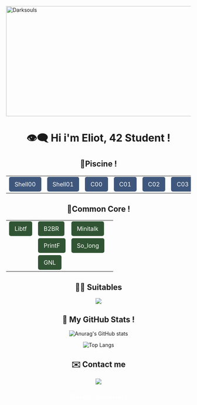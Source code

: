 <div>
    <img src="https://media1.tenor.com/m/kqlEI-zeRL4AAAAd/pixelart.gif" alt="Darksouls" width="1200" height="300">
</div>

# <h1 align="center">👁️‍🗨️ Hi i'm Eliot, 42 Student !</h1>

<h2 style="text-align: center; margin-top: 30px;">🌊Piscine !</h2>

<div style="text-align: center; margin-top: 20px;">
<table style="margin: auto; border-spacing: 10px;">
<tr>
<td><a href="https://github.com/Nowex214/piscine42/tree/main/Shell/Shell00" style="display: inline-block; padding: 10px 15px; background-color: #3f577c; color: white; text-decoration: none; border-radius: 5px;">Shell00</a></td>
<td><a href="https://github.com/Nowex214/piscine42/tree/main/Shell/Shell01" style="display: inline-block; padding: 10px 15px; background-color: #3f577c; color: white; text-decoration: none; border-radius: 5px;">Shell01</a></td>
<td><a href="https://github.com/Nowex214/piscine42/tree/main/C/C00" style="display: inline-block; padding: 10px 15px; background-color: #3f577c; color: white; text-decoration: none; border-radius: 5px;">C00</a></td>
<td><a href="https://github.com/Nowex214/piscine42/tree/main/C/C01" style="display: inline-block; padding: 10px 15px; background-color: #3f577c; color: white; text-decoration: none; border-radius: 5px;">C01</a></td>
<td><a href="https://github.com/Nowex214/piscine42/tree/main/C/C02" style="display: inline-block; padding: 10px 15px; background-color: #3f577c; color: white; text-decoration: none; border-radius: 5px;">C02</a></td>
<td><a href="https://github.com/Nowex214/piscine42/tree/main/C/C03" style="display: inline-block; padding: 10px 15px; background-color: #3f577c; color: white; text-decoration: none; border-radius: 5px;">C03</a></td>
<td><a href="https://github.com/Nowex214/piscine42/tree/main/C/C04" style="display: inline-block; padding: 10px 15px; background-color: #3f577c; color: white; text-decoration: none; border-radius: 5px;">C04</a></td>
<td><a href="https://github.com/Nowex214/piscine42/tree/main/C/C05" style="display: inline-block; padding: 10px 15px; background-color:#3f577c; color: white; text-decoration: none; border-radius: 5px;">C05</a></td>
<td><a href="https://github.com/Nowex214/piscine42/tree/main/C/C06" style="display: inline-block; padding: 10px 15px; background-color: #3f577c; color: white; text-decoration: none; border-radius: 5px;">C06</a></td>
<td><a href="https://github.com/Nowex214/piscine42/tree/main/C/C07" style="display: inline-block; padding: 10px 15px; background-color: #3f577c; color: white; text-decoration: none; border-radius: 5px;">C07</a></td>
<td><a href="https://github.com/Nowex214/piscine42/tree/main/C/C08" style="display: inline-block; padding: 10px 15px; background-color: #3f577c; color: white; text-decoration: none; border-radius: 5px;">C08</a></td>
</tr>
</table>
</div>

<h2 style="text-align: center; margin-top: 30px;">📅Common Core !</h2>

<div style="text-align: center;">
    <table style="margin: auto; border-spacing: 15px;">
        <tr>
            <td><a href="https://github.com/Nowex214/commoncore42/tree/main/libft" style="display: inline-block; padding: 10px 15px; background-color: #315534; color: white; text-decoration: none; border-radius: 5px;">Libtf</a></td>
            <td><a href="https://github.com/Nowex214/commoncore42/tree/main/Born2BeRoot" style="display: inline-block; padding: 10px 15px; background-color: #315534; color: white; text-decoration: none; border-radius: 5px;">B2BR</a></td>
            <td><a href="https://github.com/Nowex214/commoncore42/tree/main/minitalk" style="display: inline-block; padding: 10px 15px; background-color: #315534; color: white; text-decoration: none; border-radius: 5px;">Minitalk</a></td>
        </tr>
        <tr>
            <td></td>
            <td><a href="https://github.com/Nowex214/commoncore42/tree/main/printF"style="display: inline-block; padding: 10px 15px; background-color: #315534; color: white; text-decoration: none; border-radius: 5px;">PrintF</a></td>
            <td><a href="https://github.com/Nowex214/commoncore42/tree/main/so_long" style="display: inline-block; padding: 10px 15px; background-color: #315534; color: white; text-decoration: none; border-radius: 5px;">So_long</a></td>
            <td></td>
        </tr>
        <tr>
            <td></td>
            <td><a href="https://github.com/Nowex214/commoncore42/tree/main/getnextline" style="display: inline-block; padding: 10px 15px; background-color: #315534; color: white; text-decoration: none; border-radius: 5px;">GNL</a></td>
            <td></td>
            <td></td>
        </tr>
    </table>
</div>

<h2 style="text-align: center; margin-top: 30px;">🧘‍♂️ Suitables</h2>
    <div style="text-align: center;">
    <a href="https://skillicons.dev">
    <img src="https://skillicons.dev/icons?i=git,c,linux,neovim,html" />
</a>

<div style="text-align: center;">
    <h2 style="text-align: center; margin-top: 30px;">📖 My GitHub Stats !</h2>

![Anurag's GitHub stats](https://github-readme-stats.vercel.app/api?username=Nowex214&show_icons=true&count_private=true&hide=prs&theme=tokyonight)

![Top Langs](https://github-readme-stats.vercel.app/api/top-langs/?username=Nowex214&layout=compact&theme=tokyonight)

<h2 style="text-align: center; margin-top: 30px;">✉️ Contact me</h2>

  <a href="https://skillicons.dev">
    <img src="https://skillicons.dev/icons?i=discord,linkedin" />
  </a>
<div>
    <h3 style="color: #FFFFFF;">Discord: nowexssj3</h3>
</div>